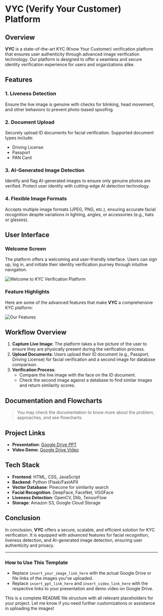 # VYC (Verify Your Customer) Platform

## Overview

**VYC** is a state-of-the-art KYC (Know Your Customer) verification platform that ensures user authenticity through advanced image verification technology. Our platform is designed to offer a seamless and secure identity verification experience for users and organizations alike.

## Features

### 1. **Liveness Detection**
   Ensure the live image is genuine with checks for blinking, head movement, and other behaviors to prevent photo-based spoofing.

### 2. **Document Upload**
   Securely upload ID documents for facial verification. Supported document types include:
   - Driving License
   - Passport
   - PAN Card

### 3. **AI-Generated Image Detection**
   Identify and flag AI-generated images to ensure only genuine photos are verified. Protect user identity with cutting-edge AI detection technology.

### 4. **Flexible Image Formats**
   Accepts multiple image formats (JPEG, PNG, etc.), ensuring accurate facial recognition despite variations in lighting, angles, or accessories (e.g., hats or glasses).

## User Interface

### Welcome Screen
The platform offers a welcoming and user-friendly interface. Users can sign up, log in, and initiate their identity verification journey through intuitive navigation.

![Welcome to KYC Verification Platform](https://github.com/coderiders22/Data-Mavericks/blob/e65495a5a8957769406cf5b265e466e4c52056a4/home.png)

### Feature Highlights
Here are some of the advanced features that make **VYC** a comprehensive KYC platform:

![Our Features](https://github.com/coderiders22/Data-Mavericks/blob/c78c02e125f0bc3f505d95b2939adb7ed0a5427f/features.png)

## Workflow Overview

1. **Capture Live Image**: The platform takes a live picture of the user to ensure they are physically present during the verification process.
2. **Upload Documents**: Users upload their ID document (e.g., Passport, Driving License) for facial verification and a second image for database comparison.
3. **Verification Process**:
   - Compare the live image with the face on the ID document.
   - Check the second image against a database to find similar images and return similarity scores.

## Documentation and Flowcharts
> You may check the documentation to know more about the problem, approaches, and see flowcharts.

## Project Links

- **Presentation**: [Google Drive PPT](insert_ppt_link_here)
- **Video Demo**: [Google Drive Video](insert_video_link_here)

## Tech Stack

- **Frontend**: HTML, CSS, JavaScript
- **Backend**: Python (Flask/FastAPI)
- **Vector Database**: Pinecone for similarity search
- **Facial Recognition**: DeepFace, FaceNet, VGGFace
- **Liveness Detection**: OpenCV, Dlib, TensorFlow
- **Storage**: Amazon S3, Google Cloud Storage

## Conclusion
In conclusion, **VYC** offers a secure, scalable, and efficient solution for KYC verification. It is equipped with advanced features for facial recognition, liveness detection, and AI-generated image detection, ensuring user authenticity and privacy.

---

### How to Use This Template

- Replace `insert_your_image_link_here` with the actual Google Drive or file links of the images you've uploaded.
- Replace `insert_ppt_link_here` and `insert_video_link_here` with the respective links to your presentation and demo video on Google Drive.

This is a complete README file structure with all relevant placeholders for your project. Let me know if you need further customizations or assistance in uploading the images!
